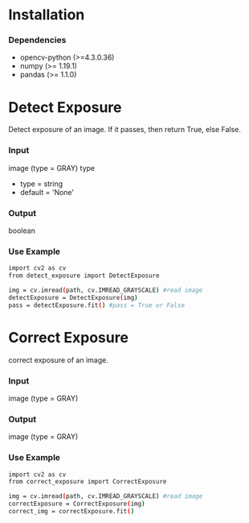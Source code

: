 # Installation
### Dependencies
 - opencv-python (>=4.3.0.36)
 - numpy (>= 1.19.1)
 - pandas (>= 1.1.0)
# Detect Exposure
Detect exposure of an image. If it passes, then return True, else False.

### Input
image (type = GRAY)
type
 - type = string
 - default = 'None'
### Output
boolean

### Use Example

```sh
import cv2 as cv
from detect_exposure import DetectExposure

img = cv.imread(path, cv.IMREAD_GRAYSCALE) #read image
detectExposure = DetectExposure(img)
pass = detectExposure.fit() #pass = True or False
```

# Correct Exposure
correct exposure of an image.

### Input
image (type = GRAY)
### Output
image (type = GRAY)

### Use Example

```sh
import cv2 as cv
from correct_exposure import CorrectExposure

img = cv.imread(path, cv.IMREAD_GRAYSCALE) #read image
correctExposure = CorrectExposure(img)
correct_img = correctExposure.fit()
```